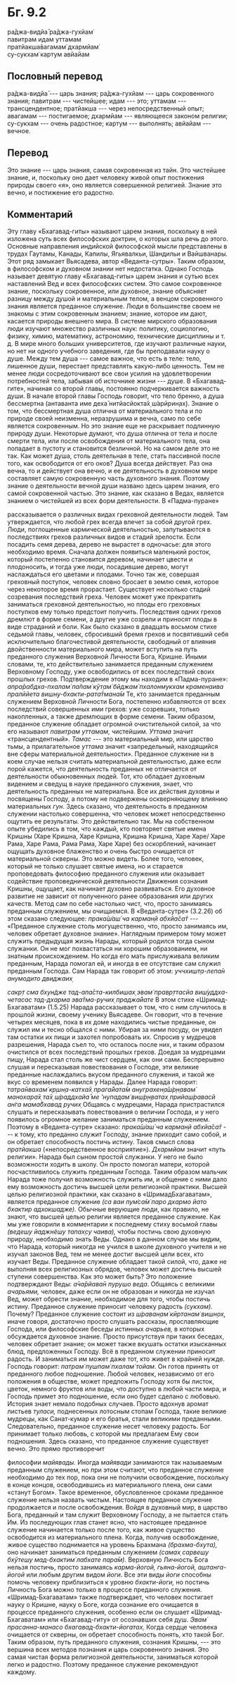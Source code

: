 # Бг. 9.2
ра̄джа-видйа̄ ра̄джа-гухйам̇<br/>
павитрам идам уттамам<br/>
пратйакша̄вагамам̇ дхармйам̇<br/>
су-сукхам̇ картум авйайам
## Пословный перевод

ра̄джа-видйа̄ --- царь знания; ра̄джа-гухйам --- царь сокровенного знания;
павитрам --- чистейшее; идам --- это; уттамам --- трансцендентное;
пратйакша --- через непосредственный опыт; авагамам --- постигаемое;
дхармйам --- являющееся законом религии; су-сукхам --- очень радостное;
картум --- выполнять; авйайам --- вечное.

## Перевод

Это знание --- царь знания, самая сокровенная из тайн. Это чистейшее
знание, и, поскольку оно дает человеку живой опыт постижения природы
своего «я», оно является совершенной религией. Знание это вечно, и
постижение его радостно.

## Комментарий

Эту главу «Бхагавад-гиты» называют царем знания, поскольку в ней
изложена суть всех философских доктрин, о которых шла речь до этого.
Основные направления индийской философской мысли представлены в трудах
Гаутамы, Канады, Капилы, Ягьявалкьи, Шандильи и Вайшванары. Этот ряд
замыкает Вьясадева, автор «Веданта-сутры». Таким образом, в философском
и духовном знании нет недостатка. Однако Господь называет девятую главу
«Бхагавад-гиты» царем знания и сутью всех наставлений Вед и всех
философских систем. Это самое сокровенное знание, поскольку сокровенное,
или духовное, знание объясняет разницу между душой и материальным телом,
а венцом сокровенного знания является преданное служение. Люди в
большинстве своем не знакомы с этим сокровенным знанием; знание, которое
им дают, касается природы внешнего мира. В системе мирского образования
люди изучают множество различных наук: политику, социологию, физику,
химию, математику, астрономию, технические дисциплины и т. д. В мире
много больших университетов, где изучают различные науки, но нет ни
одного учебного заведения, где бы преподавали науку о душе. Между тем
душа --- самое важное, что есть в теле: тело, лишенное души, перестает
представлять какую-либо ценность. Тем не менее люди сосредоточивают все
свои усилия на удовлетворении потребностей тела, забывая об источнике
жизни --- душе. В «Бхагавад-гите», начиная со второй главы, постоянно
подчеркивается важность души. В начале второй главы Господь говорит, что
тело бренно, а душа бессмертна (антаванта име деха̄ нитйасйокта̄х̣
ш́арӣрин̣ах̣). Знание о том, что бессмертная душа отлична от материального
тела и по природе своей неизменна, неразрушима и вечна, само по себе
является сокровенным. Но это знание еще не раскрывает подлинную природу
души. Некоторые думают, что душа отлична от тела и после смерти тела,
или после освобождения от материального тела, она попадает в пустоту и
становится безличной. Но на самом деле это не так. Как может душа, столь
деятельная в теле, стать пассивной после того, как освободится от его
оков? Душа всегда действует. Раз она вечна, то и действует она вечно, и
ее деятельность в духовном мире составляет самую сокровенную часть
духовного знания. Поэтому знание о деятельности вечной души названо
здесь царем знания, его самой сокровенной частью. Это знание, как
сказано в Ведах, является знанием о чистейшей из всех форм деятельности.
В «Падма-пуране»

рассказывается о различных видах греховной деятельности людей. Там
утверждается, что любой грех всегда влечет за собой другой грех. Люди,
поглощенные кармической деятельностью, запутываются в последствиях
грехов различных видов и стадий зрелости. Если посадить семя дерева,
дерево не вырастет в одночасье: для этого необходимо время. Сначала
должен появиться маленький росток, который постепенно становится
деревом, начинает цвести и плодоносить, и тогда уже люди, посадившие
дерево, могут наслаждаться его цветами и плодами. Точно так же, совершая
греховный поступок, человек словно бросает в землю семя, которое через
некоторое время прорастает. Существует несколько стадий созревания
последствий греха. Человек может уже прекратить заниматься греховной
деятельностью, но плоды его греховных поступков ему только предстоит
получить. Последствия одних грехов дремлют в форме семени, а другие уже
созрели и приносят плоды в виде страданий и боли. Как было сказано в
двадцать восьмом стихе седьмой главы, человек, сбросивший бремя грехов и
посвятивший себя исключительно благочестивой деятельности, свободный от
влияния двойственности материального мира, может вступить на путь
преданного служения Верховной Личности Бога, Кришне. Иными словами, те,
кто действительно занимается преданным служением Верховному Господу, уже
освободились от всех последствий своих прошлых грехов. Подтверждение
этому мы находим в «Падма-пуране»: *апра̄рабдха-пхалам̇ па̄пам̇ кӯт̣ам̇ бӣджам̇
пхалонмукхам крамен̣аива пралӣйета вишн̣у-бхакти-рата̄тмана̄м* Те, кто
занимается преданным служением Верховной Личности Бога, постепенно
избавляются от всех последствий совершенных ими грехов: уже созревших,
только накопленных, а также дремлющих в форме семени. Таким образом,
преданное служение обладает огромной очистительной силой, за что его
называют *павитрам уттамам,* чистейшим. *Уттама* значит
«трансцендентный». *Тамас* --- это материальный мир, или царство тьмы, а
прилагательное *уттама* значит «запредельный, находящийся вне сферы
материальной деятельности». Преданное служение ни в коем случае нельзя
считать материальной деятельностью, даже если порой кажется, что
деятельность преданных не отличается от деятельности обыкновенных людей.
Тот, кто обладает духовным видением и сведущ в науке преданного
служения, знает, что деятельность преданных не материальна. Все их
действия духовны и посвящены Господу, а потому не подвержены
оскверняющему влиянию материальных *гун*. Здесь сказано, что
деятельность в преданном служении настолько совершенна, что человек
может непосредственно ощутить ее результаты. Это действительно так. Мы
на собственном опыте убедились в том, что каждый, кто повторяет святые
имена Кришны (Харе Кришна, Харе Кришна, Кришна Кришна, Харе Харе/ Харе
Рама, Харе Рама, Рама Рама, Харе Харе) без оскорблений, начинает ощущать
духовное блаженство и очень быстро очищается от материальной скверны.
Это можно видеть. Более того, человек, который не только слушает святые
имена, но и старается проповедовать философию преданного служения или
оказывает содействие проповеднической деятельности Движения сознания
Кришны, ощущает, как начинает духовно развиваться. Его духовное развитие
не зависит от полученного ранее образования или других качеств. Метод
сам по себе настолько чист, что, просто занимаясь преданным служением,
мы очищаемся. В «Веданта-сутре» (3.2.26) об этом сказано следующее:
*прака̄ш́аш́ ча карман̣й абхйа̄са̄т* --- «Преданное служение столь
могущественно, что, просто занимаясь им, человек обретает духовное
знание». Наглядным примером тому может служить предыдущая жизнь Нарады,
который родился тогда сыном служанки. Он не мог похвастаться ни хорошим
образованием, ни знатным происхождением. Но когда его мать прислуживала
великим преданным, Нарада помогал ей, и иногда в ее отсутствие сам
служил преданным Господа. Сам Нарада так говорит об этом:
*уччхишт̣а-лепа̄н анумодито двиджаих̣*

*сакр̣т сма бхун̃дже тад-апа̄ста-килбишах̣ эвам̇ правр̣ттасйа виш́уддха-четасас
тад-дхарма эва̄тма-ручих̣ праджа̄йате* В этом стихе «Шримад-Бхагаватам»
(1.5.25) Нарада рассказывает о том, что с ним случилось в прошлой жизни,
своему ученику Вьясадеве. Он говорит, что в течение четырех месяцев,
пока в их доме находились чистые преданные, он служил им и тесно общался
с ними. Убирая за ними посуду, он увидел там остатки их пищи и захотел
попробовать их. Спросив у мудрецов разрешения, Нарада съел то, что
осталось после них, и таким образом очистился от всех последствий
прошлых грехов. Доедая за мудрецами пищу, Нарада стал столь же чист
сердцем, как они сами. Беспрерывно слушая и пересказывая повествования о
Господе, эти великие преданные наслаждались вкусом преданного служения,
и такой же вкус со временем появился у Нарады. Далее Нарада говорит:
*татра̄нвахам̇ кр̣шн̣а-катха̄х̣ прага̄йата̄м ануграхен̣а̄ш́р̣н̣авам̇ манохара̄х̣ та̄х̣
ш́раддхайа̄ ме 'нупадам̇ виш́р̣н̣ватах̣ прийаш́равасй ан̇га мама̄бхавад ручих̣*
Общаясь с мудрецами, Нарада пристрастился слушать и пересказывать
повествования о величии Господа, и у него появилось огромное желание
заниматься преданным служением. Поэтому в «Веданта-сутре» сказано:
*прака̄ш́аш́ ча карман̣й абхйа̄са̄т* --- к тому, кто преданно служит Господу,
знание приходит само собой, и он обретает способность постичь истину.
Таков смысл слова *пратйакша* («непосредственное восприятие»).
*Дхармйам* значит «путь религии». Нарада был сыном простой служанки. У
него не было возможности ходить в школу. Он просто помогал матери,
которой посчастливилось служить преданным Господа. Таким образом мальчик
Нарада тоже получил возможность служить им, и общение с ними дало ему
возможность достичь высшей цели религиозной практики. Высшей целью
религиозной практики, как сказано в «ШримадБхагаватам», является
преданное служение *(са ваи пум̇са̄м̇ паро дхармо йато бхактир
адхокшадже).* Обычные верующие люди, как правило, не знают, что высшей
целью религии является преданное служение. Как мы уже говорили в
комментарии к последнему стиху восьмой главы *(ведешу йаджн̃ешу тапах̣су
чаива),* чтобы постичь свою духовную природу, необходимо знать Веды.
Однако в данном случае мы видим, что Нарада, который никогда не учился в
школе духовного учителя и не изучал законов Вед, тем не менее достиг
высшей цели всех, кто изучает Веды. Преданное служение обладает такой
силой, что, даже не выполняя всех религиозных обрядов, человек может
достичь высшей ступени совершенства. Как это может быть? Это положение
подтверждают Веды: *а̄ча̄рйава̄н пурушо веда*. Общаясь с великими
*ачарьями,* человек, даже если он не образован и никогда не изучал Вед,
может обрести знание, необходимое для того, чтобы постичь истину.
Преданное служение приносит человеку радость *(сукхам).* Почему?
Преданное служение состоит из *ш́раван̣ам̇ кӣртанам̇ вишн̣ох̣,* иначе говоря,
достаточно просто слушать рассказы, прославляющие Господа, или
философские беседы истинных *ачарьев,* в которых обсуждается духовное
знание. Просто присутствуя при таких беседах, человек обретает знание;
он может также вкушать остатки изысканных блюд, предложенных Господу.
Всё в преданном служении приносит радость. И заниматься им может даже
тот, кто живет в крайней нужде. Господь говорит: *патрам̇ пушпам̇ пхалам̇
тойам*. Он готов принять от преданного любое подношение. Любой человек,
независимо от его положения в обществе, может предложить Господу хотя бы
листок, цветок, немного фруктов или воды, что доступно в любой части
мира, и Господь примет это подношение, если оно будет сделано с любовью.
История знает немало подобных случаев. Просто вдохнув аромат листьев
*туласи,* поднесенных лотосным стопам Господа, такие великие мудрецы,
как Санат-кумар и его братья, стали великими преданными. Следовательно,
преданное служение несет человеку радость. Бог принимает только любовь,
с которой мы предлагаем Ему свои подношения. Здесь сказано, что
преданное служение существует вечно. Это прямо противоречит

философии *майявады.* Иногда *майявади* занимаются так называемым
преданным служением, но при этом считают, что преданное служение
необходимо до тех пор, пока они не получили освобождение, поскольку в
конце концов, освободившись из материального плена, они сами «станут
Богом». Такое временное, обусловленное сроками преданное служение нельзя
назвать чистым. Настоящее преданное служение продолжается и после
освобождения. Войдя в духовный мир, в царство Бога, преданный и там
служит Верховному Господу, а не пытается стать Им. Из последующих глав
станет ясно, что настоящее преданное служение начинается только после
того, как живое существо освободится из материального плена. Когда,
получив освобождение, живое существо поднимается на уровень Брахмана
*(брахма-бхута),* оно начинает заниматься преданным служением *(самах̣
сарвешу бхӯтешу мад-бхактим̇ лабхате пара̄м).* Верховную Личность Бога
нельзя постичь, просто занимаясь *карма-йогой, гьяна-йогой,
аштанга-йогой* или любым другим видом *йоги*. Все эти виды *йоги*
способны помочь человеку приблизиться к уровню *бхакти-йоги,* но постичь
Личность Бога можно только в процессе преданного служения.
«Шримад-Бхагаватам» также подтверждает, что человек постигает науку о
Кришне, науку о Боге, когда сознание его очищается в процессе преданного
служения, особенно если он слушает «Шримад-Бхагаватам» или
«Бхагавад-гиту» от осознавших себя душ. *Эвам̇ прасанна-манасо
бхагавад-бхакти-йогатах̣*. Когда сердце человека очищается от скверны, он
обретает способность понять, кто такой Бог. Таким образом, путь
преданного служения, сознания Кришны, --- это вершина всех методов
познания и царь сокровенного знания. Это самая чистая форма религиозной
деятельности, заниматься которой легко и радостно. Поэтому преданное
служение рекомендуют каждому.
